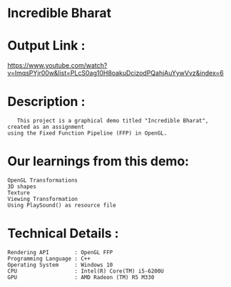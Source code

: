 # Incredible Bharat

# Output Link : 
  https://www.youtube.com/watch?v=ImqsPYjr00w&list=PLcS0ag10H8oakuDcizodPQahjAuYywVvz&index=6
  
# Description : 
       This project is a graphical demo titled "Incredible Bharat", created as an assignment
    using the Fixed Function Pipeline (FFP) in OpenGL. 
    
# Our learnings from this demo:
    OpenGL Transformations
    3D shapes 
    Texture
    Viewing Transformation
    Using PlaySound() as resource file

# Technical Details : 
    Rendering API        : OpenGL FFP
    Programming Language : C++ 
    Operating System     : Windows 10
    CPU                  : Intel(R) Core(TM) i5-6200U 
    GPU                  : AMD Radeon (TM) R5 M330
